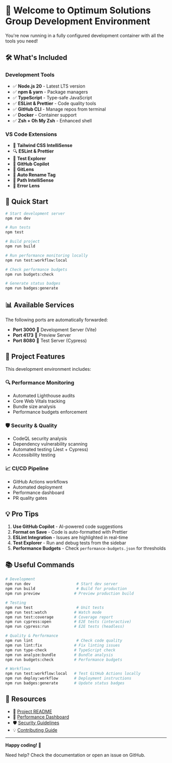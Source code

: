 # 🚀 Welcome to Optimum Solutions Group Development Environment

You're now running in a fully configured development container with all the tools you need!

## 🛠️ What's Included

### Development Tools
- ✅ **Node.js 20** - Latest LTS version
- ✅ **npm & yarn** - Package managers
- ✅ **TypeScript** - Type-safe JavaScript
- ✅ **ESLint & Prettier** - Code quality tools
- ✅ **GitHub CLI** - Manage repos from terminal
- ✅ **Docker** - Container support
- ✅ **Zsh + Oh My Zsh** - Enhanced shell

### VS Code Extensions
- 🎨 **Tailwind CSS IntelliSense**
- 🔍 **ESLint & Prettier**
- 🧪 **Test Explorer**
- 🐙 **GitHub Copilot**
- 🔗 **GitLens**
- 📝 **Auto Rename Tag**
- 🌟 **Path IntelliSense**
- 🚨 **Error Lens**

## 🚀 Quick Start

```bash
# Start development server
npm run dev

# Run tests
npm test

# Build project
npm run build

# Run performance monitoring locally
npm run test:workflow:local

# Check performance budgets
npm run budgets:check

# Generate status badges
npm run badges:generate
```

## 📊 Available Services

The following ports are automatically forwarded:

- **Port 3000** 🔗 Development Server (Vite)
- **Port 4173** 🔗 Preview Server  
- **Port 8080** 🔗 Test Server (Cypress)

## 🎯 Project Features

This development environment includes:

### 🔍 Performance Monitoring
- Automated Lighthouse audits
- Core Web Vitals tracking
- Bundle size analysis
- Performance budgets enforcement

### 🛡️ Security & Quality
- CodeQL security analysis
- Dependency vulnerability scanning
- Automated testing (Jest + Cypress)
- Accessibility testing

### 📈 CI/CD Pipeline
- GitHub Actions workflows
- Automated deployment
- Performance dashboard
- PR quality gates

## 💡 Pro Tips

1. **Use GitHub Copilot** - AI-powered code suggestions
2. **Format on Save** - Code is auto-formatted with Prettier
3. **ESLint Integration** - Issues are highlighted in real-time
4. **Test Explorer** - Run and debug tests from the sidebar
5. **Performance Budgets** - Check `performance-budgets.json` for thresholds

## 📚 Useful Commands

```bash
# Development
npm run dev                    # Start dev server
npm run build                  # Build for production
npm run preview               # Preview production build

# Testing
npm run test                   # Unit tests
npm run test:watch            # Watch mode
npm run test:coverage         # Coverage report
npm run cypress:open          # E2E tests (interactive)
npm run cypress:run           # E2E tests (headless)

# Quality & Performance
npm run lint                   # Check code quality
npm run lint:fix              # Fix linting issues
npm run type-check            # TypeScript check
npm run analyze:bundle        # Bundle analysis
npm run budgets:check         # Performance budgets

# Workflows
npm run test:workflow:local   # Test GitHub Actions locally
npm run deploy:workflow       # Deployment instructions
npm run badges:generate       # Update status badges
```

## 🔗 Resources

- 📖 [Project README](../README.md)
- 🎯 [Performance Dashboard](https://mbwk25.github.io/optimum-solutions-group)
- 🛡️ [Security Guidelines](../SECURITY.md)
- 💡 [Contributing Guide](../CONTRIBUTING.md)

---

**Happy coding! 🎉**

Need help? Check the documentation or open an issue on GitHub.
